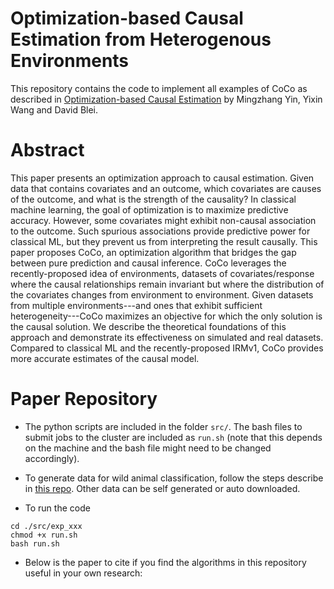# Optimization-based Causal Estimation from Heterogenous Environments
This repository contains the code to implement all examples of CoCo as described in [Optimization-based Causal Estimation]() by Mingzhang Yin, Yixin Wang and David Blei.


# Abstract

This paper presents an optimization approach to causal estimation. Given data that contains covariates and an outcome, 
which covariates are causes of the outcome, and what is the strength of the causality? In classical machine learning, 
the goal of optimization is to maximize predictive accuracy. However, some covariates might exhibit non-causal association
to the outcome. Such spurious associations provide predictive power for classical ML, but they prevent us from interpreting
the result causally.  This paper proposes CoCo, an optimization algorithm that bridges the gap between pure prediction and 
causal inference. CoCo leverages the recently-proposed idea of environments, datasets of covariates/response where the causal
relationships remain invariant but where the distribution of the covariates changes from environment to environment. Given 
datasets from multiple environments---and ones that exhibit sufficient heterogeneity---CoCo maximizes an objective for which
the only solution is the causal solution. We describe the theoretical foundations of this approach and demonstrate its 
effectiveness on simulated and real datasets. Compared to classical ML and the recently-proposed IRMv1, CoCo provides more
accurate estimates of the causal model.

# Paper Repository

* The python scripts are included in the folder `src/`. The bash files to submit jobs to the cluster are included as `run.sh` (note that this depends on the machine and the bash file might need to be changed accordingly).

* To generate data for wild animal classification, follow the steps describe in [this repo](https://github.com/fastforwardlabs/causality-for-ml). Other data can be self generated or auto downloaded. 

* To run the code
```
cd ./src/exp_xxx
chmod +x run.sh
bash run.sh
```

* Below is the paper to cite if you find the algorithms in this repository useful in your own research:
```
```
